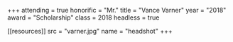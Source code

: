 +++
attending = true
honorific = "Mr."
title     = "Vance Varner"
year      = "2018"
award     = "Scholarship"
class     = 2018
headless  = true

[[resources]]
  src  = "varner.jpg"
  name = "headshot"
+++
